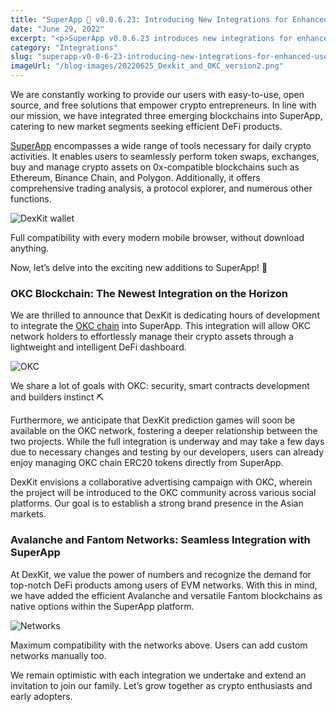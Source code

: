 ```yaml
---
title: "SuperApp 📱 v0.0.6.23: Introducing New Integrations for Enhanced User Experience"
date: "June 29, 2022"
excerpt: "<p>SuperApp v0.0.6.23 introduces new integrations for enhanced user experience. Discover the latest additions to DexKit&#8217;s powerful tool and explore the seamless integration of OKC, Avalanche, and Fantom blockchains. Join us as we empower crypto entrepreneurs and grow together in the world of decentralized finance.</p> "
category: "Integrations"
slug: "superapp-v0-0-6-23-introducing-new-integrations-for-enhanced-user-experience"
imageUrl: "/blog-images/20220625_Dexkit_and_OKC_version2.png"
---
```


We are constantly working to provide our users with easy-to-use, open source, and free solutions that empower crypto entrepreneurs. In line with our mission, we have integrated three emerging blockchains into SuperApp, catering to new market segments seeking efficient DeFi products.

[SuperApp](https://app.dexkit.com/) encompasses a wide range of tools necessary for daily crypto activities. It enables users to seamlessly perform token swaps, exchanges, buy and manage crypto assets on 0x-compatible blockchains such as Ethereum, Binance Chain, and Polygon. Additionally, it offers comprehensive trading analysis, a protocol explorer, and numerous other functions.

![DexKit wallet](https://dexkit.com/wp-content/uploads/Screenshot_20220629-022019_Crypto-Browser-922x2048.png)

Full compatibility with every modern mobile browser, without download anything.

Now, let’s delve into the exciting new additions to SuperApp! 🌝

### OKC Blockchain: The Newest Integration on the Horizon

We are thrilled to announce that DexKit is dedicating hours of development to integrate the [OKC chain](https://www.okx.com/okc) into SuperApp. This integration will allow OKC network holders to effortlessly manage their crypto assets through a lightweight and intelligent DeFi dashboard.

![OKC](https://dexkit.com/wp-content/uploads/Screenshot_20220629-015047_Brave-600x593.png)

We share a lot of goals with OKC: security, smart contracts development and builders instinct ⛏️

Furthermore, we anticipate that DexKit prediction games will soon be available on the OKC network, fostering a deeper relationship between the two projects. While the full integration is underway and may take a few days due to necessary changes and testing by our developers, users can already enjoy managing OKC chain ERC20 tokens directly from SuperApp.

DexKit envisions a collaborative advertising campaign with OKC, wherein the project will be introduced to the OKC community across various social platforms. Our goal is to establish a strong brand presence in the Asian markets.

### Avalanche and Fantom Networks: Seamless Integration with SuperApp

At DexKit, we value the power of numbers and recognize the demand for top-notch DeFi products among users of EVM networks. With this in mind, we have added the efficient Avalanche and versatile Fantom blockchains as native options within the SuperApp platform.

![Networks](https://dexkit.com/wp-content/uploads/image-1.png)

Maximum compatibility with the networks above. Users can add custom networks manually too.

We remain optimistic with each integration we undertake and extend an invitation to join our family. Let’s grow together as crypto enthusiasts and early adopters.
